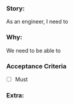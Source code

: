 ### Story:

As an engineer, I need to 

### Why:

We need to be able to

### Acceptance Criteria

- [ ] Must

### Extra: